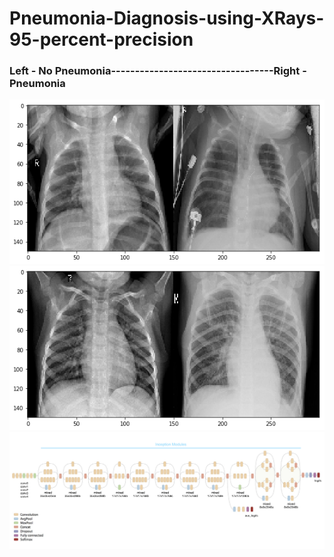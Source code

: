 # Pneumonia-Diagnosis-using-XRays-95-percent-precision
### Left - No Pneumonia----------------------------------Right - Pneumonia
![lungs1](lungs1.png) ![lungs2](lungs2.png) ![inceptionv3](inceptionv3.png)
